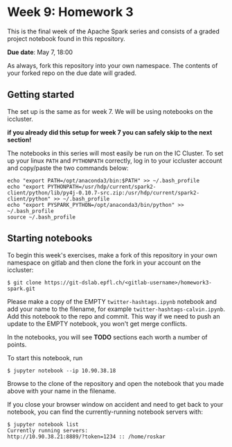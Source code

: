# Week 9: Homework 3 

This is the final week of the Apache Spark series and consists of a graded 
project notebook found in this repository.

**Due date**: May 7, 18:00

As always, fork this repository into your own namespace. The contents of your 
forked repo on the due date will graded.

## Getting started

The set up is the same as for week 7. We will be using notebooks on the iccluster.

**if you already did this setup for week 7 you can safely skip to the next section!**

The notebooks in this series will most easily be run on the IC Cluster. To set
up your linux `PATH` and `PYTHONPATH` correctly, log in to your iccluster
account and copy/paste the two commands below:

```
echo "export PATH=/opt/anaconda3/bin:$PATH" >> ~/.bash_profile
echo "export PYTHONPATH=/usr/hdp/current/spark2-client/python/lib/py4j-0.10.7-src.zip:/usr/hdp/current/spark2-client/python" >> ~/.bash_profile
echo "export PYSPARK_PYTHON=/opt/anaconda3/bin/python" >> ~/.bash_profile
source ~/.bash_profile
```


## Starting notebooks

To begin this week's exercises, make a fork of this repository in your own
namespace on gitlab and then clone the fork in your account on the iccluster:

```
$ git clone https://git-dslab.epfl.ch/<gitlab-username>/homework3-spark.git
```

Please make a copy of the EMPTY `twitter-hashtags.ipynb` notebook and add your name to the filename, 
for example `twitter-hashtags-calvin.ipynb`. Add 
this notebook to the repo and commit. This way if we need to push an update to 
the EMPTY notebook, you won't get merge conflicts.

In the notebooks, you will see **TODO** sections each worth a number of points.

To start this notebook, run

```
$ jupyter notebook --ip 10.90.38.18
```

Browse to the clone of the repository and open the notebook that you made above
with your name in the filename. 

If you close your browser window on accident and need to get back to your
notebook, you can find the currently-running notebook servers with:

```
$ jupyter notebook list
Currently running servers:
http://10.90.38.21:8889/?token=1234 :: /home/roskar
```

